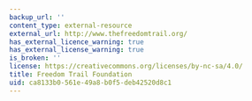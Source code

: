 ```yaml
---
backup_url: ''
content_type: external-resource
external_url: http://www.thefreedomtrail.org/
has_external_licence_warning: true
has_external_license_warning: true
is_broken: ''
license: https://creativecommons.org/licenses/by-nc-sa/4.0/
title: Freedom Trail Foundation
uid: ca8133b0-561e-49a8-b0f5-deb42520d8c1
---
```

